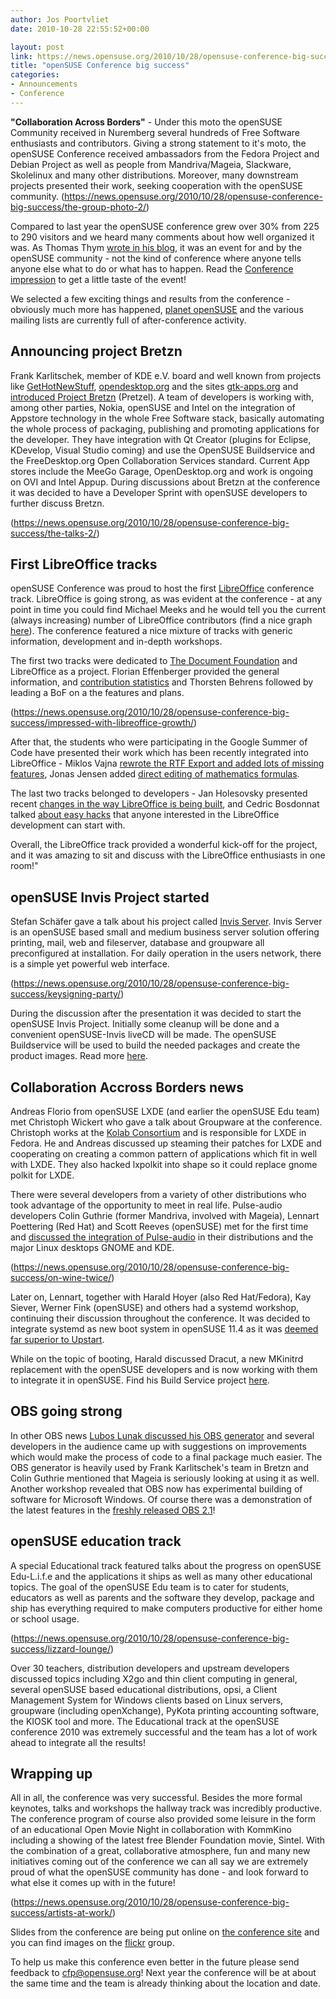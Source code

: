 ```yaml
---
author: Jos Poortvliet
date: 2010-10-28 22:55:52+00:00

layout: post
link: https://news.opensuse.org/2010/10/28/opensuse-conference-big-success/
title: "openSUSE Conference big success"
categories:
- Announcements
- Conference
---
```

**"Collaboration Across Borders"** - Under this moto the openSUSE Community received in Nuremberg several hundreds of Free Software enthusiasts and contributors. Giving a strong statement to it's moto, the openSUSE Conference received ambassadors from the Fedora Project and Debian Project as well as people from Mandriva/Mageia, Slackware, Skolelinux and many other distributions. Moreover, many downstream projects presented their work, seeking cooperation with the openSUSE community.
(https://news.opensuse.org/2010/10/28/opensuse-conference-big-success/the-group-photo-2/)

Compared to last year the openSUSE conference grew over 30% from 225 to 290 visitors and we heard many comments about how well organized it was. As Thomas Thym [wrote in his blog](http://ungethym.blogspot.com/2010/10/opensuse-conference-2010-is-over.html), it was an event for and by the openSUSE community - not the kind of conference where anyone tells anyone else what to do or what has to happen. Read the [Conference impression](https://news.opensuse.org/2010/10/27/opensuse-conference-2010-impression/) to get a little taste of the event!

We selected a few exciting things and results from the conference - obviously much more has happened, [planet openSUSE](http://planet.opensuse.org) and the various mailing lists are currently full of after-conference activity.

<!-- more -->



## Announcing project Bretzn


Frank Karlitschek, member of KDE e.V. board and well known from projects like [GetHotNewStuff](http://ghns.freedesktop.org/), [opendesktop.org](http://opendesktop.org) and the sites [gtk-apps.org](http://gtk-apps.org) and [introduced Project Bretzn](https://news.opensuse.org/2010/10/26/from-the-developer-to-the-user-and-back-announcing-project-bretzn/) (Pretzel). A team of developers is working with, among other parties, Nokia, openSUSE and Intel on the integration of Appstore technology in the whole Free Software stack, basically automating the whole process of packaging, publishing and promoting applications for the developer. They have integration with Qt Creator (plugins for Eclipse, KDevelop, Visual Studio coming) and use the OpenSUSE Buildservice and the FreeDesktop.org Open Collaboration Services standard. Current App stores include the MeeGo Garage, OpenDesktop.org and work is ongoing on OVI and Intel Appup. During discussions about Bretzn at the conference it was decided to have a Developer Sprint with openSUSE developers to further discuss Bretzn.

(https://news.opensuse.org/2010/10/28/opensuse-conference-big-success/the-talks-2/)



## First LibreOffice tracks


openSUSE Conference was proud to host the first [LibreOffice](http://www.libreoffice.org) conference track. LibreOffice is going strong, as was evident at the conference - at any point in time you could find Michael Meeks and he would tell you the current (always increasing) number of LibreOffice contributors (find a nice graph [here](http://cedric.bosdonnat.free.fr/wordpress/?p=734)). The conference featured a nice mixture of tracks with generic information, development and in-depth workshops.

The first two tracks were dedicated to [The Document Foundation](http://www.documentfoundation.org) and LibreOffice as a project.  Florian Effenberger provided the general information, and [contribution statistics](http://www.slideshare.net/floeff) and Thorsten Behrens followed by leading a BoF on a the features and plans.

(https://news.opensuse.org/2010/10/28/opensuse-conference-big-success/impressed-with-libreoffice-growth/)

After that, the students who were participating in the Google Summer of Code have presented their work which has been recently integrated into LibreOffice - Miklos Vajna [rewrote the RTF Export and added lots of missing features](http://vmiklos.hu/blog/slides-of-my-gsoc-2010-presentation), Jonas Jensen added [direct editing of mathematics formulas](http://jopsen.dk/blog/2010/10/back-from-opensuse-conference-2010/ ).

The last two tracks belonged to developers - Jan Holesovsky presented recent [changes in the way LibreOffice is being built](http://www.documentfoundation.org/develop/ ), and Cedric Bosdonnat talked [about easy hacks](http://wiki.documentfoundation.org/Easy_Hacks) that anyone interested in the LibreOffice development can start with.

Overall, the LibreOffice track provided a wonderful kick-off for the project, and it was amazing to sit and discuss with the LibreOffice enthusiasts in one room!"


## openSUSE Invis Project started


Stefan Schäfer gave a talk about his project called [Invis Server](http://www.invis-server.org/). Invis Server is an openSUSE based small and medium business server solution offering printing, mail, web and fileserver, database and groupware all preconfigured at installation. For daily operation in the users network, there is a simple yet powerful web interface.

(https://news.opensuse.org/2010/10/28/opensuse-conference-big-success/keysigning-party/)

During the discussion after the presentation it was decided to start the openSUSE Invis Project. Initially some cleanup will be done and a convenient openSUSE-Invis liveCD will be made. The openSUSE Buildservice will be used to build the needed packages and create the product images. Read more [here](http://lizards.opensuse.org/2010/10/28/a-new-flavor-opensuse-invis-server/).


## Collaboration Accross Borders news


Andreas Florio from openSUSE LXDE (and earlier the openSUSE Edu team) met Christoph Wickert who gave a talk about Groupware at the conference. Christoph works at the [Kolab Consortium](http://www.kolab-konsortium.com/) and is responsible for LXDE in Fedora. He and Andreas discussed up steaming their patches for LXDE and cooperating on creating a common pattern of applications which fit in well with LXDE. They also hacked lxpolkit into shape so it could replace gnome polkit for LXDE.

There were several developers from a variety of other distributions who took advantage of the opportunity to meet in real life. Pulse-audio developers Colin Guthrie (former Mandriva, involved with Mageia), Lennart Poettering (Red Hat) and Scott Reeves (openSUSE) met for the first time and [discussed the integration of Pulse-audio](http://colin.guthr.ie/2010/10/pulseaudio-pulsevisual-pulsetalks/) in their distributions and the major Linux desktops GNOME and KDE.

(https://news.opensuse.org/2010/10/28/opensuse-conference-big-success/on-wine-twice/)

Later on, Lennart, together with Harald Hoyer (also Red Hat/Fedora), Kay Siever, Werner Fink (openSUSE) and others had a systemd workshop, continuing their discussion throughout the conference. It was decided to integrate systemd as new boot system in openSUSE 11.4 as it was [deemed far superior to Upstart](http://wiki.linuxplumbersconf.org/2010:early_boot_and_init_systems). 

While on the topic of booting, Harald discussed Dracut, a new MKinitrd replacement with the openSUSE developers and is now working with them to integrate it in openSUSE. Find his Build Service project [here](https://build.opensuse.org/package/show?package=dracut&project=home%3Aharaldhoyer).



## OBS going strong


In other OBS news [Lubos Lunak discussed his OBS generator](http://nowwhatthe.blogspot.com/2010/10/notes-on-obs.html) and several developers in the audience came up with suggestions on improvements which would make the process of code to a final package much easier. The OBS generator is heavily used by Frank Karlitschek's team in Bretzn and Colin Guthrie mentioned that Mageia is seriously looking at using it as well. Another workshop revealed that OBS now has experimental building of software for Microsoft Windows. Of course there was a demonstration of the latest features in the [freshly released OBS 2.1](https://news.opensuse.org/2010/10/19/the-opensuse-build-service-2-1-released/)!



## openSUSE education track


A special Educational track featured talks about the progress on openSUSE Edu-L.i.f.e and the applications it ships as well as many other educational topics. The goal of the openSUSE Edu team is to cater for students, educators as well as parents and the software they develop, package and ship has everything required to make computers productive for either home or school usage.

(https://news.opensuse.org/2010/10/28/opensuse-conference-big-success/lizzard-lounge/)

Over 30 teachers, distribution developers and upstream developers discussed topics including X2go and thin client computing in general, several openSUSE based educational distributions, opsi, a Client Management System for Windows clients based on Linux servers, groupware (including openXchange), PyKota printing accounting software, the KIOSK tool and more. The Educational track at the openSUSE conference 2010 was extremely successful and the team has a lot of work ahead to integrate all the results!



## Wrapping up


All in all, the conference was very successful. Besides the more formal keynotes, talks and workshops the hallway track was incredibly productive. The conference program of course also provided some leisure in the form of an educational Open Movie Night in collaboration with KommKino including a showing of the latest free Blender Foundation movie, Sintel. With the combination of a great, collaborative atmosphere, fun and many new initiatives coming out of the conference we can all say we are extremely proud of what the openSUSE community has done - and look forward to what else it comes up with in the future!

(https://news.opensuse.org/2010/10/28/opensuse-conference-big-success/artists-at-work/)

Slides from the conference are being put online on [the conference site](http://conference.opensuse.org/indico//conferenceDisplay.py?ovw=True&confId=0) and you can find images on the [flickr](http://www.flickr.com/groups/osc10) group.

To help us make this conference even better in the future please send feedback to [cfp@opensuse.org](mailto:cfp@opensuse.org)! Next year the conference will be at about the same time and the team is already thinking about the location and date.		
